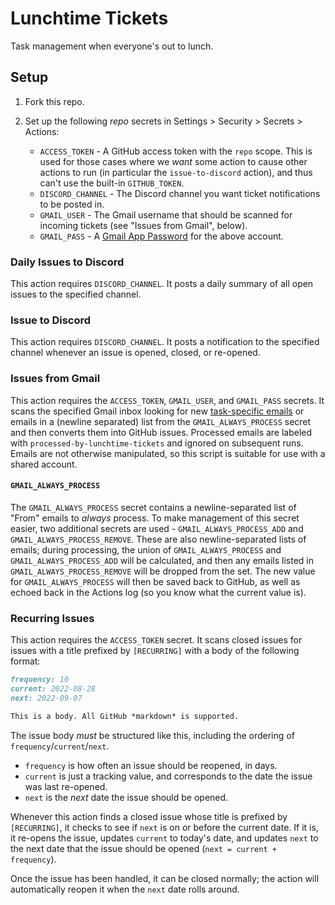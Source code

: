 # Lunchtime Tickets

Task management when everyone's out to lunch.

## Setup

1. Fork this repo.

2. Set up the following *repo* secrets in Settings > Security > Secrets > Actions:

	- `ACCESS_TOKEN` - A GitHub access token with the `repo` scope. This is used for those cases where we *want* some action to cause other actions to run (in particular the `issue-to-discord` action), and thus can't use the built-in `GITHUB_TOKEN`.
	- `DISCORD_CHANNEL` - The Discord channel you want ticket notifications to be posted in.
	- `GMAIL_USER` - The Gmail username that should be scanned for incoming tickets (see "Issues from Gmail", below).
	- `GMAIL_PASS` - A [Gmail App Password](https://support.google.com/mail/answer/185833) for the above account.

### Daily Issues to Discord

This action requires `DISCORD_CHANNEL`. It posts a daily summary of all open issues to the specified channel.

### Issue to Discord

This action requires `DISCORD_CHANNEL`. It posts a notification to the specified channel whenever an issue is opened, closed, or re-opened.

### Issues from Gmail

This action requires the `ACCESS_TOKEN`, `GMAIL_USER`, and `GMAIL_PASS` secrets. It scans the specified Gmail inbox looking for new [task-specific emails](https://support.google.com/a/users/answer/9308648) or emails in a (newline separated) list from the `GMAIL_ALWAYS_PROCESS` secret and then converts them into GitHub issues. Processed emails are labeled with `processed-by-lunchtime-tickets` and ignored on subsequent runs. Emails are not otherwise manipulated, so this script is suitable for use with a shared account.

#### `GMAIL_ALWAYS_PROCESS`

The `GMAIL_ALWAYS_PROCESS` secret contains a newline-separated list of "From" emails to *always* process. To make management of this secret easier, two additional secrets are used - `GMAIL_ALWAYS_PROCESS_ADD` and `GMAIL_ALWAYS_PROCESS_REMOVE`. These are also newline-separated lists of emails; during processing, the union of `GMAIL_ALWAYS_PROCESS` and `GMAIL_ALWAYS_PROCESS_ADD` will be calculated, and then any emails listed in `GMAIL_ALWAYS_PROCESS_REMOVE` will be dropped from the set. The new value for `GMAIL_ALWAYS_PROCESS` will then be saved back to GitHub, as well as echoed back in the Actions log (so you know what the current value is).

### Recurring Issues

This action requires the `ACCESS_TOKEN` secret. It scans closed issues for issues with a title prefixed by `[RECURRING]` with a body of the following format:

```markdown
frequency: 10
current: 2022-08-28
next: 2022-09-07

This is a body. All GitHub *markdown* is supported.
```

The issue body *must* be structured like this, including the ordering of `frequency`/`current`/`next`.

* `frequency` is how often an issue should be reopened, in days.
* `current` is just a tracking value, and corresponds to the date the issue was last re-opened.
* `next` is the *next* date the issue should be opened.

Whenever this action finds a closed issue whose title is prefixed by `[RECURRING]`, it checks to see if `next` is on or before the current date. If it is, it re-opens the issue, updates `current` to today's date, and updates `next` to the next date that the issue should be opened (`next = current + frequency`).

Once the issue has been handled, it can be closed normally; the action will automatically reopen it when the `next` date rolls around.
